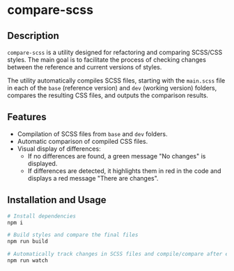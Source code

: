 # compare-scss

## Description

`compare-scss` is a utility designed for refactoring and comparing SCSS/CSS styles. The main goal is to facilitate the process of checking changes between the reference and current versions of styles.

The utility automatically compiles SCSS files, starting with the `main.scss` file in each of the `base` (reference version) and `dev` (working version) folders, compares the resulting CSS files, and outputs the comparison results.

## Features

- Compilation of SCSS files from `base` and `dev` folders.
- Automatic comparison of compiled CSS files.
- Visual display of differences:
  - If no differences are found, a green message "No changes" is displayed.
  - If differences are detected, it highlights them in red in the code and displays a red message "There are changes".

## Installation and Usage

```bash
# Install dependencies
npm i

# Build styles and compare the final files
npm run build

# Automatically track changes in SCSS files and compile/compare after each change
npm run watch
```
